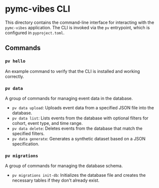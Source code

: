 # pymc-vibes CLI

This directory contains the command-line interface for interacting with the `pymc-vibes` application. The CLI is invoked via the `pv` entrypoint, which is configured in `pyproject.toml`.

## Commands

### `pv hello`

An example command to verify that the CLI is installed and working correctly.

### `pv data`

A group of commands for managing event data in the database.

- `pv data upload`: Uploads event data from a specified JSON file into the database.
- `pv data list`: Lists events from the database with optional filters for cohort, event type, and time range.
- `pv data delete`: Deletes events from the database that match the specified filters.
- `pv data generate`: Generates a synthetic dataset based on a JSON specification.

### `pv migrations`

A group of commands for managing the database schema.

- `pv migrations init-db`: Initializes the database file and creates the necessary tables if they don't already exist.

